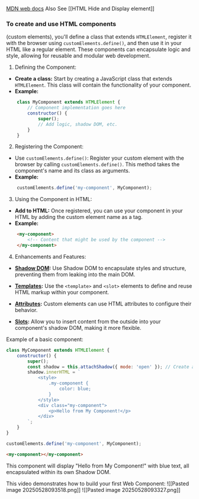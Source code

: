 [MDN web docs](https://developer.mozilla.org/en-US/docs/Web/API/Web_components/Using_custom_elements)
Also See [[HTML Hide and Display element]]
### To create and use HTML components
(custom elements), you'll define a class that extends `HTMLElement`, register it with the browser using `customElements.define()`, and then use it in your HTML like a regular element. These components can encapsulate logic and style, allowing for reusable and modular web development. 

1. Defining the Component:

- **Create a class:** Start by creating a JavaScript class that extends `HTMLElement`. This class will contain the functionality of your component.
- **Example:**
```js
    class MyComponent extends HTMLElement {
        // Component implementation goes here
        constructor() {
            super();
            // Add logic, shadow DOM, etc.
        }
    }
```

2. Registering the Component:

- Use `customElements.define()`: Register your custom element with the browser by calling `customElements.define()`. This method takes the component's name and its class as arguments.
- **Example:**
```js
    customElements.define('my-component', MyComponent);
```

3. Using the Component in HTML:

- **Add to HTML:** Once registered, you can use your component in your HTML by adding the custom element name as a tag.
- **Example:**
```html
    <my-component>
        <!-- Content that might be used by the component -->
    </my-component>
```


4. Enhancements and Features:

- **[Shadow DOM](https://www.google.com/search?client=ubuntu-sn&channel=fs&cs=1&sca_esv=748a1dba1c2e2658&sxsrf=AE3TifMDIjgU7atYCF20DjyLl5w0RMvCrQ%3A1748392851858&q=Shadow+DOM&sa=X&ved=2ahUKEwj2taP29sSNAxWUCjQIHVefJB0QxccNegQIRhAB&mstk=AUtExfB5DkRARB11ICnfjy7EcJt_5Mo0D4zFF9CVPOVsqt1YOzFBij4DJNCFYYMVaEJfhNRGX_oFONzM1Hen-zhY6FpvynWFEGkpRWRNm-233s8nNCBdMFyWgwfDva7NPw4-qdHWtz7ud4Tp3OSuaULF57RV1hCjGfLMKUNhx6QHFGpd8Mw&csui=3):**
    Use Shadow DOM to encapsulate styles and structure, preventing them from leaking into the main DOM.   

- **[Templates](https://www.google.com/search?client=ubuntu-sn&channel=fs&cs=1&sca_esv=748a1dba1c2e2658&sxsrf=AE3TifMDIjgU7atYCF20DjyLl5w0RMvCrQ%3A1748392851858&q=Templates&sa=X&ved=2ahUKEwj2taP29sSNAxWUCjQIHVefJB0QxccNegQISRAB&mstk=AUtExfB5DkRARB11ICnfjy7EcJt_5Mo0D4zFF9CVPOVsqt1YOzFBij4DJNCFYYMVaEJfhNRGX_oFONzM1Hen-zhY6FpvynWFEGkpRWRNm-233s8nNCBdMFyWgwfDva7NPw4-qdHWtz7ud4Tp3OSuaULF57RV1hCjGfLMKUNhx6QHFGpd8Mw&csui=3):**
        Use the `<template>` and `<slot>` elements to define and reuse HTML markup within your component. 
    
- **[Attributes](https://www.google.com/search?client=ubuntu-sn&channel=fs&cs=1&sca_esv=748a1dba1c2e2658&sxsrf=AE3TifMDIjgU7atYCF20DjyLl5w0RMvCrQ%3A1748392851858&q=Attributes&sa=X&ved=2ahUKEwj2taP29sSNAxWUCjQIHVefJB0QxccNegQISBAB&mstk=AUtExfB5DkRARB11ICnfjy7EcJt_5Mo0D4zFF9CVPOVsqt1YOzFBij4DJNCFYYMVaEJfhNRGX_oFONzM1Hen-zhY6FpvynWFEGkpRWRNm-233s8nNCBdMFyWgwfDva7NPw4-qdHWtz7ud4Tp3OSuaULF57RV1hCjGfLMKUNhx6QHFGpd8Mw&csui=3):**
        Custom elements can use HTML attributes to configure their behavior. 
    
- **[Slots](https://www.google.com/search?client=ubuntu-sn&channel=fs&cs=1&sca_esv=748a1dba1c2e2658&sxsrf=AE3TifMDIjgU7atYCF20DjyLl5w0RMvCrQ%3A1748392851858&q=Slots&sa=X&ved=2ahUKEwj2taP29sSNAxWUCjQIHVefJB0QxccNegQIRxAB&mstk=AUtExfB5DkRARB11ICnfjy7EcJt_5Mo0D4zFF9CVPOVsqt1YOzFBij4DJNCFYYMVaEJfhNRGX_oFONzM1Hen-zhY6FpvynWFEGkpRWRNm-233s8nNCBdMFyWgwfDva7NPw4-qdHWtz7ud4Tp3OSuaULF57RV1hCjGfLMKUNhx6QHFGpd8Mw&csui=3):**
        Allow you to insert content from the outside into your component's shadow DOM, making it more flexible. 
    
Example of a basic component:
```js
class MyComponent extends HTMLElement {
    constructor() {
        super();
        const shadow = this.attachShadow({ mode: 'open' }); // Create a shadow DOM
        shadow.innerHTML = `
            <style>
                .my-component {
                    color: blue;
                }
            </style>
            <div class="my-component">
                <p>Hello from My Component!</p>
            </div>
        `;
    }
}

customElements.define('my-component', MyComponent);
```

```html
<my-component></my-component>
```

This component will display "Hello from My Component!" with blue text, all encapsulated within its own Shadow DOM. 

This video demonstrates how to build your first Web Component:
![[Pasted image 20250528093518.png]]
![[Pasted image 20250528093327.png]]